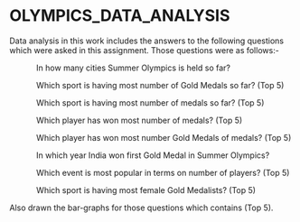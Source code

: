 # OLYMPICS_DATA_ANALYSIS

 Data analysis in this work includes the answers to the following questions which were asked in this assignment.
 Those questions were as follows:-  
 <ul>
  <ol>In how many cities Summer Olympics is held so far?</ol>
  <ol>Which sport is having most number of Gold Medals so far? (Top 5)</ol> 
  <ol>Which sport is having most number of medals so far? (Top 5) </ol>
  <ol>Which player has won most number of medals? (Top 5) </ol>
  <ol>Which player has won most number Gold Medals of medals? (Top 5)</ol> 
  <ol>In which year India won first Gold Medal in Summer Olympics? </ol>
  <ol>Which event is most popular in terms on number of players? (Top 5) </ol>
  <ol>Which sport is having most female Gold Medalists? (Top 5) </ol>
 </ul>
 Also drawn the bar-graphs for those questions which contains (Top 5).
